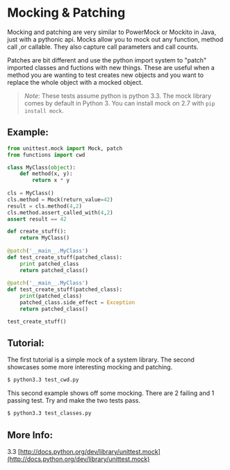 Mocking & Patching
==================

Mocking and patching are very similar to PowerMock or Mockito in Java, just with a pythonic api. 
Mocks allow you to mock out any function, method call ,or callable. They also capture call parameters and call counts.

Patches are bit different and use the python import system to "patch" imported classes and fuctions with new things.
These are useful when a method you are wanting to test creates new objects and you want to replace the whole object
with a mocked object.

> _Note_: These tests assume python is python 3.3. The mock library comes by default in Python 3. You can install mock on 2.7 with `pip install mock`.

Example:
--------

```python
from unittest.mock import Mock, patch
from functions import cwd

class MyClass(object):
    def method(x, y):
        return x * y
    
cls = MyClass()
cls.method = Mock(return_value=42)
result = cls.method(4,2)
cls.method.assert_called_with(4,2)
assert result == 42

def create_stuff():
    return MyClass()
    
@patch('__main__.MyClass')
def test_create_stuff(patched_class):
    print patched_class
    return patched_class()
    
@patch('__main__.MyClass')
def test_create_stuff(patched_class):
    print(patched_class)
    patched_class.side_effect = Exception
    return patched_class()

test_create_stuff()
```

Tutorial:
---------

The first tutorial is a simple mock of a system library. The second showcases some more interesting mocking and patching.

```bash
$ python3.3 test_cwd.py
```

This second example shows off some mocking. There are 2 failing and 1 passing test. Try and make the two tests pass.

```bash
$ python3.3 test_classes.py
```

More Info:
----------

3.3 [http://docs.python.org/dev/library/unittest.mock](http://docs.python.org/dev/library/unittest.mock)
